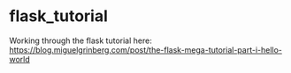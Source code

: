 # flask_tutorial
Working through the flask tutorial here: https://blog.miguelgrinberg.com/post/the-flask-mega-tutorial-part-i-hello-world
